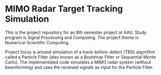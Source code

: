 # MIMO Radar Target Tracking Simulation
This is the project repository for an 8th semester project at AAU. Study program is Signal Processing and Computing.
The project theme is Numerical Scientific Computing.

Project focus is around simulation of a track-before-detect (TBD) algorithm called a
Particle Filter (also known as a Bootstrap Filter or Sequential Monte Carlo).
The implementated code simulates a MIMO radar system (without beamforming) and uses
the received signals as input for the Particle Filter.
